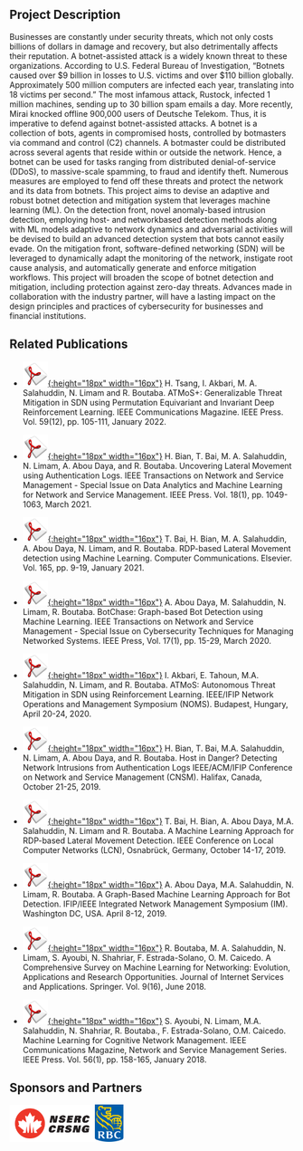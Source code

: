 ## Project Description

Businesses are constantly under security threats, which not only costs billions of dollars in damage and recovery, but also detrimentally affects their reputation. A botnet-assisted attack is a widely known threat to these organizations. According to U.S. Federal Bureau of Investigation, “Botnets caused over $9 billion in losses to U.S. victims and over $110 billion globally. Approximately 500 million computers are infected each year, translating into 18 victims per second.” The most infamous attack, Rustock, infected 1 million machines, sending up to 30 billion spam emails a day. More recently, Mirai knocked offline 900,000 users of Deutsche Telekom. Thus, it is imperative to defend against botnet-assisted attacks. A botnet is a collection of bots, agents in compromised hosts, controlled by botmasters via command and control (C2) channels. A botmaster could be distributed across several agents that reside within or outside the network. Hence, a botnet can be used for tasks ranging from distributed denial-of-service (DDoS), to massive-scale spamming, to fraud and identify theft. Numerous measures are employed to fend off these threats and protect the network and its data from botnets. This project aims to devise an adaptive and robust botnet detection and mitigation system that leverages machine learning (ML). On the detection front, novel anomaly-based intrusion detection, employing host- and networkbased detection methods along with ML models adaptive to network dynamics and adversarial activities will be devised to build an advanced detection system that bots cannot easily evade. On the mitigation front, software-defined networking (SDN) will be leveraged to dynamically adapt the monitoring of the network, instigate root cause analysis, and automatically generate and enforce mitigation workflows. This project will broaden the scope of botnet detection and mitigation, including protection against zero-day threats. Advances made in collaboration with the industry partner, will have a lasting impact on the design principles and practices of cybersecurity for  businesses and financial institutions.

## Related Publications
- [![Paper](assets/pdflogo.gif){:height="18px" width="16px"}](https://rboutaba.cs.uwaterloo.ca/Papers/Journals/2022/TsangCommMag22.pdf) H. Tsang, I. Akbari, M. A. Salahuddin, N. Limam and R. Boutaba. ATMoS+: Generalizable Threat Mitigation in SDN using Permutation Equivariant and Invariant Deep Reinforcement Learning. IEEE Communications Magazine. IEEE Press. Vol. 59(12), pp. 105-111, January 2022.

- [![Paper](assets/pdflogo.gif){:height="18px" width="16px"}](http://rboutaba.cs.uwaterloo.ca/Papers/Journals/2021/BianTNSM21.pdf) H. Bian, T. Bai, M. A. Salahuddin, N. Limam, A. Abou Daya, and R. Boutaba. Uncovering Lateral Movement using Authentication Logs. IEEE Transactions on Network and Service Management - Special Issue on Data Analytics and Machine Learning for Network and Service Management. IEEE Press. Vol. 18(1), pp. 1049-1063, March 2021.

- [![Paper](assets/pdflogo.gif){:height="18px" width="16px"}](http://rboutaba.cs.uwaterloo.ca/Papers/Journals/2021/BaiCOMCOM21.pdf) T. Bai, H. Bian, M. A. Salahuddin, A. Abou Daya, N. Limam, and R. Boutaba. RDP-based Lateral Movement detection using Machine Learning. Computer Communications. Elsevier. Vol. 165, pp. 9-19, January 2021.

- [![Paper](assets/pdflogo.gif){:height="18px" width="16px"}](http://rboutaba.cs.uwaterloo.ca/Papers/Journals/2020/AbouDayaTNSM20.pdf) A. Abou Daya, M. Salahuddin, N. Limam, R. Boutaba. BotChase: Graph-based Bot Detection using Machine Learning. IEEE Transactions on Network and Service Management - Special Issue on Cybersecurity Techniques for Managing Networked Systems. IEEE Press, Vol. 17(1), pp. 15-29, March 2020.

- [![Paper](assets/pdflogo.gif){:height="18px" width="16px"}](http://rboutaba.cs.uwaterloo.ca/Papers/Conferences/2020/AkbariNOMS20.pdf) I. Akbari, E. Tahoun, M.A. Salahuddin, N. Limam, and R. Boutaba. ATMoS: Autonomous Threat Mitigation in SDN using Reinforcement Learning. IEEE/IFIP Network Operations and Management Symposium (NOMS). Budapest, Hungary, April 20-24, 2020.

- [![Paper](assets/pdflogo.gif){:height="18px" width="16px"}](http://rboutaba.cs.uwaterloo.ca/Papers/Conferences/2019/BianCNSM19.pdf) H. Bian, T. Bai, M.A. Salahuddin, N. Limam, A. Abou Daya, and R. Boutaba. Host in Danger? Detecting Network Intrusions from Authentication Logs IEEE/ACM/IFIP Conference on Network and Service Management (CNSM). Halifax, Canada, October 21-25, 2019.

- [![Paper](assets/pdflogo.gif){:height="18px" width="16px"}](http://rboutaba.cs.uwaterloo.ca/Papers/Conferences/2019/BaiLCN19.pdf) T. Bai, H. Bian, A. Abou Daya, M.A. Salahuddin, N. Limam and R. Boutaba. A Machine Learning Approach for RDP-based Lateral Movement Detection. IEEE Conference on Local Computer Networks (LCN), Osnabrück, Germany, October 14-17, 2019. 

- [![Paper](assets/pdflogo.gif){:height="18px" width="16px"}](http://rboutaba.cs.uwaterloo.ca/Papers/Conferences/2019/AbouDayaIM19.pdf) A. Abou Daya, M.A. Salahuddin, N. Limam, R. Boutaba. A Graph-Based Machine Learning Approach for Bot Detection. IFIP/IEEE Integrated Network Management Symposium (IM). Washington DC, USA. April 8-12, 2019.

- [![Paper](assets/pdflogo.gif){:height="18px" width="16px"}](http://rboutaba.cs.uwaterloo.ca/Papers/Journals/2018/BoutabaJISA18.pdf) R. Boutaba, M. A. Salahuddin, N. Limam, S. Ayoubi, N. Shahriar, F. Estrada-Solano, O. M. Caicedo. A Comprehensive Survey on Machine Learning for Networking: Evolution, Applications and Research Opportunities. Journal of Internet Services and Applications. Springer. Vol. 9(16), June 2018.

- [![Paper](assets/pdflogo.gif){:height="18px" width="16px"}](http://rboutaba.cs.uwaterloo.ca/Papers/Journals/2018/AyoubiCOMMAG18.pdf) S. Ayoubi, N. Limam, M.A. Salahuddin, N. Shahriar, R. Boutaba., F. Estrada-Solano, O.M. Caicedo. Machine Learning for Cognitive Network Management. IEEE Communications Magazine, Network and Service Management Series. IEEE Press. Vol. 56(1), pp. 158-165, January 2018.

## Sponsors and Partners
<img src="assets/nserc_logo.png" alt="NSERC" width="30%"/><img src="assets/rbc_logo.png" alt="RBC" width="10%"/>
